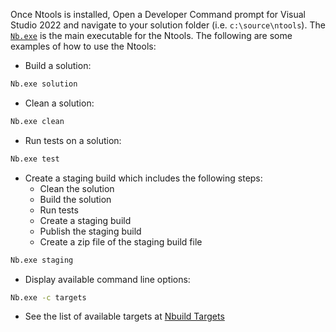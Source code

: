 

Once Ntools is installed, Open a Developer Command prompt for Visual Studio 2022 and navigate to your solution folder (i.e. `c:\source\ntools`).  The [`Nb.exe`](./ntools/nbuild.md) is the main executable for the Ntools.  The following are some examples of how to use the Ntools:

-   Build a solution:

```cmd
Nb.exe solution
```
- Clean a solution:

```cmd
Nb.exe clean
```
- Run tests on a solution:

```cmd
Nb.exe test
```
- Create a staging build which includes the following steps:
    - Clean the solution
    - Build the solution
    - Run tests
    - Create a staging build
    - Publish the staging build
    - Create a zip file of the staging build file

```cmd
Nb.exe staging
```
- Display available command line options:
    
```cmd
Nb.exe -c targets
```
- See the list of available targets at [Nbuild Targets](./ntools/nbuild-targets.md)

